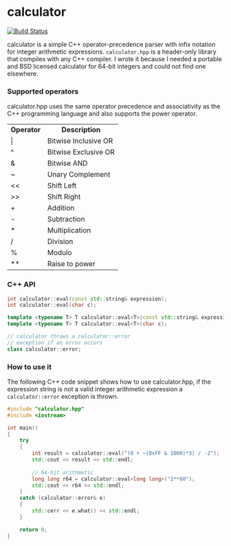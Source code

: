 calculator
==========
[![Build Status](https://travis-ci.org/kimwalisch/calculator.svg)](https://travis-ci.org/kimwalisch/calculator)

calculator is a simple C++ operator-precedence parser with
infix notation for integer arithmetic expressions. ```calculator.hpp```
is a header-only library that compiles with any C++ compiler. I
wrote it because I needed a portable and BSD licensed calculator
for 64-bit integers and could not find one elsewhere.

### Supported operators
calculator.hpp uses the same operator precedence and associativity as
the C++ programming language and also supports the power operator.

<table>
  <tr align="center">
    <td><b>Operator</b></td>
    <td><b>Description</b></td>
  </tr>
  <tr align="left">
    <td>|</td>
    <td>Bitwise Inclusive OR</td>
  </tr>
  <tr align="left">
    <td>^</td>
    <td>Bitwise Exclusive OR</td>
  </tr>
  <tr align="left">
    <td>&</td>
    <td>Bitwise AND</td>
  </tr>
  <tr align="left">
    <td>~</td>
    <td>Unary Complement </td>
  </tr>
  <tr align="left">
    <td>&lt;&lt;</td>
    <td>Shift Left</td>
  </tr>
  <tr align="left">
    <td>&gt;&gt;</td>
    <td>Shift Right</td>
  </tr>
  <tr align="left">
    <td>+</td>
    <td>Addition</td>
  </tr>
  <tr align="left">
    <td>-</td>
    <td>Subtraction</td>
  </tr>
  <tr align="left">
    <td>*</td>
    <td>Multiplication</td>
  </tr>
  <tr align="left">
    <td>/</td>
    <td>Division</td>
  </tr>
  <tr align="left">
    <td>%</td>
    <td>Modulo</td>
  </tr>
  <tr align="left">
    <td>**</td>
    <td>Raise to power</td>
  </tr>
</table>

### C++ API
```C++
int calculator::eval(const std::string& expression);
int calculator::eval(char c);

template <typename T> T calculator::eval<T>(const std::string& expression);
template <typename T> T calculator::eval<T>(char c);

// calculator throws a calculator::error
// exception if an error occurs
class calculator::error;
```

### How to use it
The following C++ code snippet shows how to use calculator.hpp, if the
expression string is not a valid integer arithmetic expression a
```calculator::error``` exception is thrown.

```C++
#include "calculator.hpp"
#include <iostream>

int main()
{
    try
    {
        int result = calculator::eval("(0 + ~(0xFF & 1000)*3) / -2");
        std::cout << result << std::endl;
    
        // 64-bit arithmetic
        long long r64 = calculator::eval<long long>("2**60");
        std::cout << r64 << std::endl;
    }
    catch (calculator::error& e)
    {
        std::cerr << e.what() << std::endl;
    }

    return 0;
}
```
